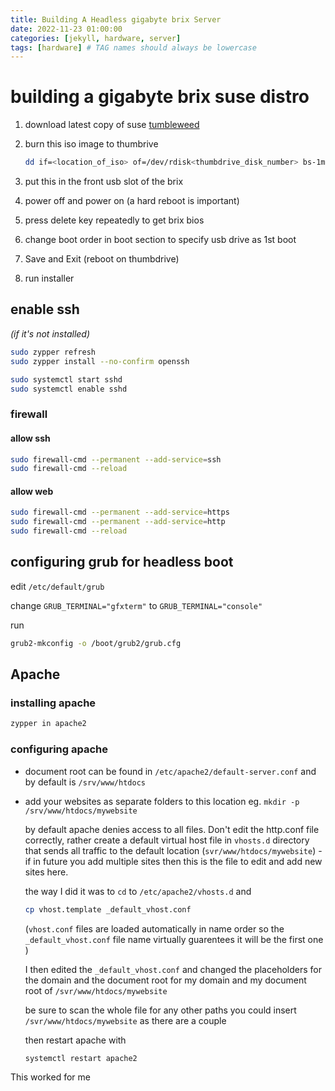 ```yaml
---
title: Building A Headless gigabyte brix Server
date: 2022-11-23 01:00:00
categories: [jekyll, hardware, server]
tags: [hardware] # TAG names should always be lowercase
---
```


# building a gigabyte brix suse distro

1. download latest copy of suse [tumbleweed](https://get.opensuse.org/tumbleweed)

2. burn this iso image to thumbrive

   ```sh
   dd if=<location_of_iso> of=/dev/rdisk<thumbdrive_disk_number> bs-1m
   ```

3. put this in the front usb slot of the brix

4. power off and power on (a hard reboot is important)

5. press delete key repeatedly to get brix bios

6. change boot order in boot section to specify usb drive as 1st boot
7. Save and Exit (reboot on thumbdrive)
8. run installer

## enable ssh

_(if it's not installed)_

```sh
sudo zypper refresh
sudo zypper install --no-confirm openssh

sudo systemctl start sshd
sudo systemctl enable sshd
```

### firewall

#### allow ssh

```sh
sudo firewall-cmd --permanent --add-service=ssh
sudo firewall-cmd --reload
```

#### allow web

```sh
sudo firewall-cmd --permanent --add-service=https
sudo firewall-cmd --permanent --add-service=http
sudo firewall-cmd --reload
```

## configuring grub for headless boot

edit `/etc/default/grub`

change `GRUB_TERMINAL="gfxterm"` to `GRUB_TERMINAL="console"`

run

```sh
grub2-mkconfig -o /boot/grub2/grub.cfg
```

## Apache

### installing apache

```sh
zypper in apache2
```

### configuring apache

- document root can be found in `/etc/apache2/default-server.conf` and by default is `/srv/www/htdocs`

- add your websites as separate folders to this location eg. `mkdir -p /srv/www/htdocs/mywebsite`

  by default apache denies access to all files. Don't edit the http.conf file correctly, rather create a default virtual host file in `vhosts.d` directory that sends all traffic to the default location (`svr/www/htdocs/mywebsite`) - if in future you add multiple sites then this is the file to edit and add new sites here.

  the way I did it was to `cd` to `/etc/apache2/vhosts.d` and

  ```sh
  cp vhost.template _default_vhost.conf
  ```

  (`vhost.conf` files are loaded automatically in name order so the `_default_vhost.conf` file name virtually guarentees it will be the first one )

  I then edited the `_default_vhost.conf` and changed the placeholders for the domain and the document root for my domain and my document root of `/svr/www/htdocs/mywebsite`

  be sure to scan the whole file for any other paths you could insert `/svr/www/htdocs/mywebsite` as there are a couple

  then restart apache with

  ```sh
  systemctl restart apache2
  ```

This worked for me
